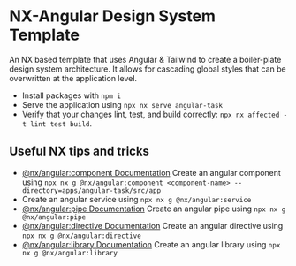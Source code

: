 # NX-Angular Design System Template

An NX based template that uses Angular & Tailwind to create a boiler-plate design system architecture. It allows for cascading global styles that can be overwritten at the application level.

-   Install packages with `npm i`
-   Serve the application using `npx nx serve angular-task`
-   Verify that your changes lint, test, and build correctly: `npx nx affected -t lint test build`.

## Useful NX tips and tricks
-   [@nx/angular:component Documentation](https://nx.dev/nx-api/angular/generators/component) Create an angular component using `npx nx g @nx/angular:component <component-name> --directory=apps/angular-task/src/app`
-   Create an angular service using `npx nx g @nx/angular:service`
-   [@nx/angular:pipe Documentation](https://nx.dev/nx-api/angular/generators/pipe) Create an angular pipe using `npx nx g @nx/angular:pipe`
-   [@nx/angular:directive Documentation](https://nx.dev/nx-api/angular/generators/directive) Create an angular directive using `npx nx g @nx/angular:directive`
-   [@nx/angular:library Documentation](https://nx.dev/nx-api/angular/generators/library) Create an angular library using `npx nx g @nx/angular:library`
